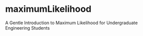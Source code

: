 maximumLikelihood
=================

A Gentle Introduction to Maximum Likelihood for Undergraduate Engineering Students